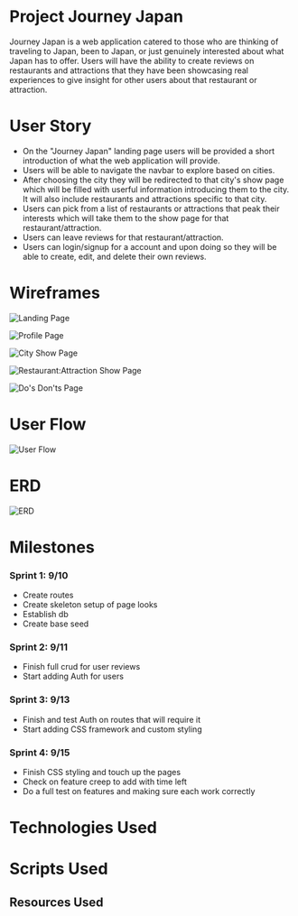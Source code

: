 # Project Journey Japan
Journey Japan is a web application catered to those who are thinking of traveling to Japan, been to Japan, or just genuinely interested about what Japan has to offer. Users will have the ability to create reviews on restaurants and attractions that they have been showcasing real experiences to give insight for other users about that restaurant or attraction. 

# User Story
- On the "Journey Japan" landing page users will be provided a short introduction of what the web application will provide.
- Users will be able to navigate the navbar to explore based on cities.
- After choosing the city they will be redirected to that city's show page which will be filled with userful information introducing them to the city. It will also include restaurants and attractions specific to that city.
- Users can pick from a list of restaurants or attractions that peak their interests which will take them to the show page for that restaurant/attraction. 
- Users can leave reviews for that restaurant/attraction.
- Users can login/signup for a account and upon doing so they will be able to create, edit, and delete their own reviews.

# Wireframes
![Landing Page](https://user-images.githubusercontent.com/85213417/132397340-0a684ed9-2f86-4292-bc9d-df3eb97c9f8c.png)

![Profile Page](https://user-images.githubusercontent.com/85213417/132394600-dba3e17e-f088-4852-8c6b-9082dcf6630d.png)

![City Show Page](https://user-images.githubusercontent.com/85213417/132394634-4f889b99-9451-4b73-8dfc-e99fa7a13908.png)

![Restaurant:Attraction Show Page](https://user-images.githubusercontent.com/85213417/132394639-e88c6b33-a9e6-459d-9bb6-2f85df638e65.png)

![Do's   Don'ts Page](https://user-images.githubusercontent.com/85213417/132394649-82a9fd59-04ee-4efd-a7a8-c93888128a6f.png)

# User Flow
![User Flow](https://user-images.githubusercontent.com/85213417/132397366-877b8b96-7fe7-49a7-bc71-03ae282b1056.png)

# ERD
![ERD](https://user-images.githubusercontent.com/85213417/132394716-b71f9acc-1ac2-4638-9582-605691cf595b.png)

# Milestones
### Sprint 1: 9/10
- Create routes
- Create skeleton setup of page looks
- Establish db
- Create base seed

### Sprint 2: 9/11 
- Finish full crud for user reviews 
- Start adding Auth for users

### Sprint 3: 9/13
- Finish and test Auth on routes that will require it
- Start adding CSS framework and custom styling

### Sprint 4: 9/15
- Finish CSS styling and touch up the pages 
- Check on feature creep to add with time left
- Do a full test on features and making sure each work correctly  

# Technologies Used 

# Scripts Used

## Resources Used
